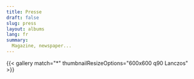```yaml
---
title: Presse
draft: false
slug: press
layout: albums
lang: fr
summary: 
  Magazine, newspaper...
---
```

{{< gallery match="*" thumbnailResizeOptions="600x600 q90 Lanczos" >}}